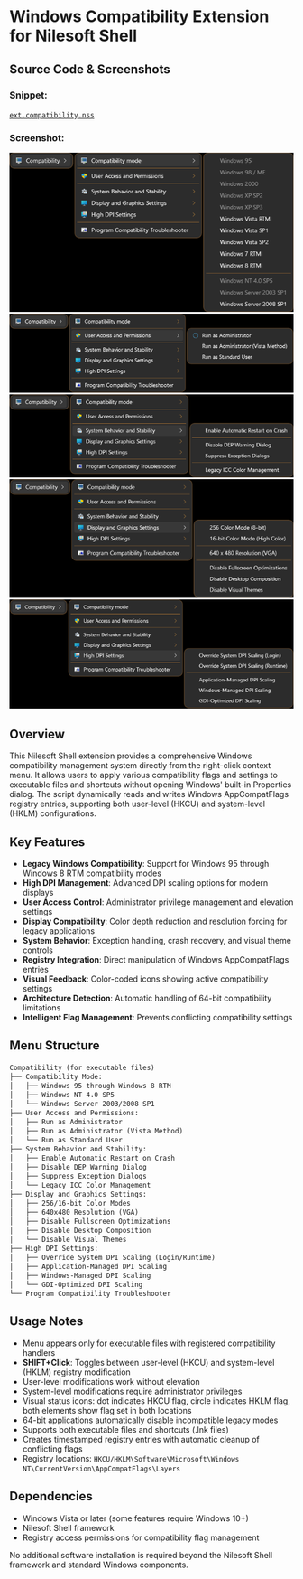 # Windows Compatibility Extension for Nilesoft Shell

## Source Code & Screenshots

### Snippet: 
[`ext.compatibility.nss`](/ex3.multifunction/ext.compatibility.nss)

### Screenshot:
![Screenshot 1](/ex3.multifunction/ext.compatibility.1.png)
![Screenshot 2](/ex3.multifunction/ext.compatibility.2.png)
![Screenshot 3](/ex3.multifunction/ext.compatibility.3.png)
![Screenshot 4](/ex3.multifunction/ext.compatibility.4.png)
![Screenshot 5](/ex3.multifunction/ext.compatibility.5.png)

## Overview

This Nilesoft Shell extension provides a comprehensive Windows compatibility management system directly from the right-click context menu. It allows users to apply various compatibility flags and settings to executable files and shortcuts without opening Windows' built-in Properties dialog. The script dynamically reads and writes Windows AppCompatFlags registry entries, supporting both user-level (HKCU) and system-level (HKLM) configurations.

## Key Features
- **Legacy Windows Compatibility**: Support for Windows 95 through Windows 8 RTM compatibility modes
- **High DPI Management**: Advanced DPI scaling options for modern displays
- **User Access Control**: Administrator privilege management and elevation settings
- **Display Compatibility**: Color depth reduction and resolution forcing for legacy applications
- **System Behavior**: Exception handling, crash recovery, and visual theme controls
- **Registry Integration**: Direct manipulation of Windows AppCompatFlags entries
- **Visual Feedback**: Color-coded icons showing active compatibility settings
- **Architecture Detection**: Automatic handling of 64-bit compatibility limitations
- **Intelligent Flag Management**: Prevents conflicting compatibility settings

## Menu Structure
```
Compatibility (for executable files)
├── Compatibility Mode:
│   ├── Windows 95 through Windows 8 RTM
│   ├── Windows NT 4.0 SP5
│   └── Windows Server 2003/2008 SP1
├── User Access and Permissions:
│   ├── Run as Administrator
│   ├── Run as Administrator (Vista Method)
│   └── Run as Standard User
├── System Behavior and Stability:
│   ├── Enable Automatic Restart on Crash
│   ├── Disable DEP Warning Dialog
│   ├── Suppress Exception Dialogs
│   └── Legacy ICC Color Management
├── Display and Graphics Settings:
│   ├── 256/16-bit Color Modes
│   ├── 640x480 Resolution (VGA)
│   ├── Disable Fullscreen Optimizations
│   ├── Disable Desktop Composition
│   └── Disable Visual Themes
├── High DPI Settings:
│   ├── Override System DPI Scaling (Login/Runtime)
│   ├── Application-Managed DPI Scaling
│   ├── Windows-Managed DPI Scaling
│   └── GDI-Optimized DPI Scaling
└── Program Compatibility Troubleshooter
```

## Usage Notes
- Menu appears only for executable files with registered compatibility handlers
- **SHIFT+Click**: Toggles between user-level (HKCU) and system-level (HKLM) registry modification
- User-level modifications work without elevation
- System-level modifications require administrator privileges
- Visual status icons: dot indicates HKCU flag, circle indicates HKLM flag, both elements show flag set in both locations
- 64-bit applications automatically disable incompatible legacy modes
- Supports both executable files and shortcuts (.lnk files)
- Creates timestamped registry entries with automatic cleanup of conflicting flags
- Registry locations: `HKCU/HKLM\Software\Microsoft\Windows NT\CurrentVersion\AppCompatFlags\Layers`

## Dependencies
- Windows Vista or later (some features require Windows 10+)
- Nilesoft Shell framework
- Registry access permissions for compatibility flag management

No additional software installation is required beyond the Nilesoft Shell framework and standard Windows components.